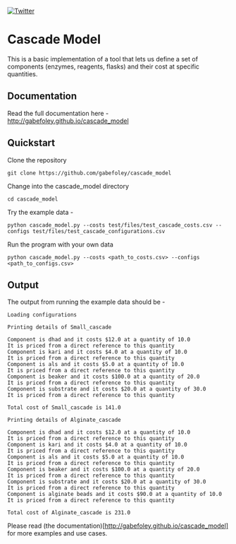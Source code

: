 [![Twitter](https://badgen.net/badge/icon/gabefoley?icon=twitter&label)](https://twitter.com/gabefoley)

# Cascade Model

This is a basic implementation of a tool that lets us define a set of components (enzymes, reagents, flasks) and their cost at specific quantities.

## Documentation

Read the full documentation here - 
http://gabefoley.github.io/cascade_model


## Quickstart

Clone the repository

```
git clone https://github.com/gabefoley/cascade_model
```

Change into the cascade_model directory
```
cd cascade_model
```

Try the example data -

```
python cascade_model.py --costs test/files/test_cascade_costs.csv --configs test/files/test_cascade_configurations.csv
```

Run the program with your own data

```
python cascade_model.py --costs <path_to_costs.csv> --configs <path_to_configs.csv>
```

## Output

The output from running the example data should be -

```
Loading configurations

Printing details of Small_cascade

Component is dhad and it costs $12.0 at a quantity of 10.0
It is priced from a direct reference to this quantity
Component is kari and it costs $4.0 at a quantity of 10.0
It is priced from a direct reference to this quantity
Component is als and it costs $5.0 at a quantity of 10.0
It is priced from a direct reference to this quantity
Component is beaker and it costs $100.0 at a quantity of 20.0
It is priced from a direct reference to this quantity
Component is substrate and it costs $20.0 at a quantity of 30.0
It is priced from a direct reference to this quantity

Total cost of Small_cascade is 141.0

Printing details of Alginate_cascade

Component is dhad and it costs $12.0 at a quantity of 10.0
It is priced from a direct reference to this quantity
Component is kari and it costs $4.0 at a quantity of 10.0
It is priced from a direct reference to this quantity
Component is als and it costs $5.0 at a quantity of 10.0
It is priced from a direct reference to this quantity
Component is beaker and it costs $100.0 at a quantity of 20.0
It is priced from a direct reference to this quantity
Component is substrate and it costs $20.0 at a quantity of 30.0
It is priced from a direct reference to this quantity
Component is alginate beads and it costs $90.0 at a quantity of 10.0
It is priced from a direct reference to this quantity

Total cost of Alginate_cascade is 231.0
```

Please read (the documentation)[http://gabefoley.github.io/cascade_model] for more examples and use cases.
